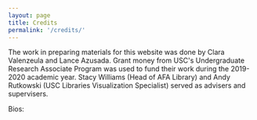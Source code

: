 ```yaml
---
layout: page
title: Credits
permalink: '/credits/'
---
```


The work in preparing materials for this website was done by Clara Valenzeula and Lance Azusada. Grant money from USC's Undergraduate Research Associate Program was used to fund their work during the 2019-2020 academic year. Stacy Williams (Head of AFA Library) and Andy Rutkowski (USC Libraries Visualization Specialist) served as advisers and supervisers.

Bios:


